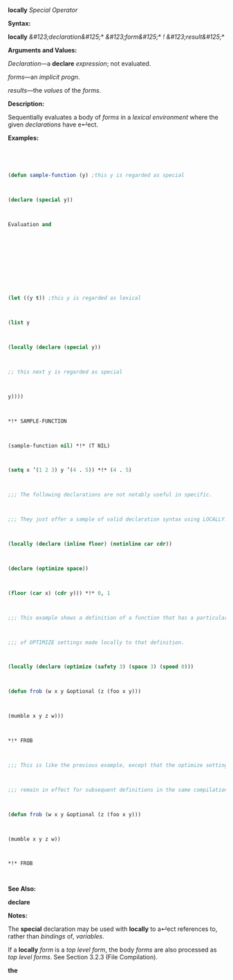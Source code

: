 **locally** *Special Operator* 



**Syntax:** 



**locally** *\&#123;declaration\&#125;*\* *\&#123;form\&#125;*\* *! \&#123;result\&#125;*\* 



**Arguments and Values:** 



*Declaration*—a **declare** *expression*; not evaluated. 



*forms*—an *implicit progn*. 



*results*—the *values* of the *forms*. 



**Description:** 



Sequentially evaluates a body of *forms* in a *lexical environment* where the given *declarations* have e↵ect. 



**Examples:**
```lisp
 



(defun sample-function (y) ;this y is regarded as special 



(declare (special y)) 



Evaluation and 



 



 



(let ((y t)) ;this y is regarded as lexical 



(list y 



(locally (declare (special y)) 



;; this next y is regarded as special 



y)))) 



*!* SAMPLE-FUNCTION 



(sample-function nil) *!* (T NIL) 



(setq x ’(1 2 3) y ’(4 . 5)) *!* (4 . 5) 



;;; The following declarations are not notably useful in specific. 



;;; They just offer a sample of valid declaration syntax using LOCALLY. 



(locally (declare (inline floor) (notinline car cdr)) 



(declare (optimize space)) 



(floor (car x) (cdr y))) *!* 0, 1 



;;; This example shows a definition of a function that has a particular set 



;;; of OPTIMIZE settings made locally to that definition. 



(locally (declare (optimize (safety 3) (space 3) (speed 0))) 



(defun frob (w x y &optional (z (foo x y))) 



(mumble x y z w))) 



*!* FROB 



;;; This is like the previous example, except that the optimize settings 



;;; remain in effect for subsequent definitions in the same compilation unit. (declaim (optimize (safety 3) (space 3) (speed 0))) 



(defun frob (w x y &optional (z (foo x y))) 



(mumble x y z w)) 



*!* FROB 




```
**See Also:** 



**declare** 



**Notes:** 



The **special** declaration may be used with **locally** to a↵ect references to, rather than *bindings* of, *variables*. 



If a **locally** *form* is a *top level form*, the body *forms* are also processed as *top level forms*. See Section 3.2.3 (File Compilation). 







 



 



**the** 



